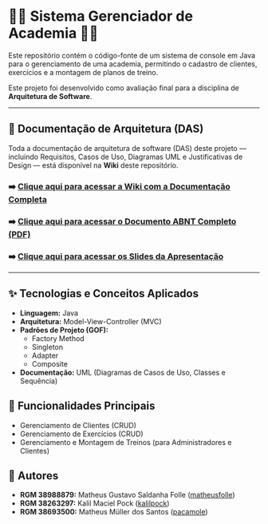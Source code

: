 # 🏋️‍♂️ Sistema Gerenciador de Academia 🏋️‍♂️

Este repositório contém o código-fonte de um sistema de console em Java para o gerenciamento de uma academia, permitindo o cadastro de clientes, exercícios e a montagem de planos de treino.

Este projeto foi desenvolvido como avaliação final para a disciplina de **Arquitetura de Software**.

---

## 📄 Documentação de Arquitetura (DAS)

Toda a documentação de arquitetura de software (DAS) deste projeto — incluindo Requisitos, Casos de Uso, Diagramas UML e Justificativas de Design — está disponível na **Wiki** deste repositório.

### ➡️ [Clique aqui para acessar a Wiki com a Documentação Completa](https://github.com/matheusfolle/DAS-Academia-Sistema/wiki)

### ➡️ [Clique aqui para acessar o Documento ABNT Completo (PDF)](./docs/SAD_software_architecture.pdf)

### ➡️ [Clique aqui para acessar os Slides da Apresentação](https://gamma.app/docs/Documento-de-Arquitetura-de-Software-5xlp9iy3ph7212a?mode=doc)

---

## ✨ Tecnologias e Conceitos Aplicados

* **Linguagem:** Java
* **Arquitetura:** Model-View-Controller (MVC)
* **Padrões de Projeto (GOF):**
    * Factory Method
    * Singleton
    * Adapter
    * Composite
* **Documentação:** UML (Diagramas de Casos de Uso, Classes e Sequência)

## 🚀 Funcionalidades Principais

* Gerenciamento de Clientes (CRUD)
* Gerenciamento de Exercícios (CRUD)
* Gerenciamento e Montagem de Treinos (para Administradores e Clientes)

## 👥 Autores

* **RGM 38988879:** Matheus Gustavo Saldanha Folle ([matheusfolle](https://github.com/matheusfolle))
* **RGM 38263297:** Kalil Maciel Pock ([kalilpock](https://github.com/kalilpock))
* **RGM 38693500:** Matheus Müller dos Santos ([pacamole](https://github.com/pacamole))